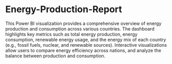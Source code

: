 # Energy-Production-Report
This Power BI visualization provides a comprehensive overview of energy production and consumption across various countries. The dashboard highlights key metrics such as total energy production, energy consumption, renewable energy usage, and the energy mix of each country (e.g., fossil fuels, nuclear, and renewable sources). Interactive visualizations allow users to compare energy efficiency across nations, and analyze the balance between production and consumption.
